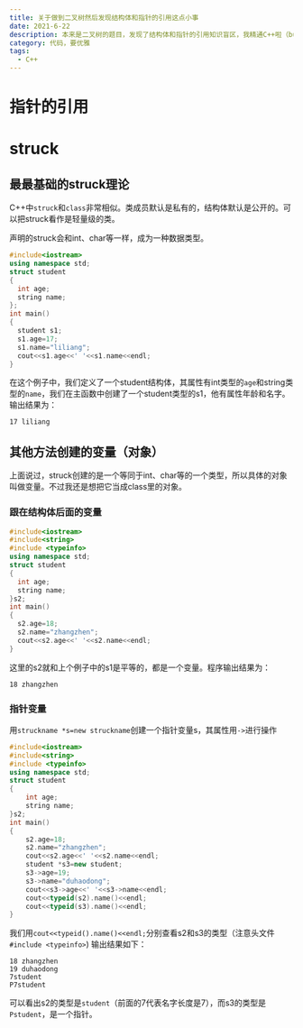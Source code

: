 ```yaml
---
title: 关于做到二叉树然后发现结构体和指针的引用这点小事
date: 2021-6-22
description: 本来是二叉树的题目，发现了结构体和指针的引用知识盲区，我精通C++啦（bushi）
category: 代码，要优雅
tags: 
  - C++
---
```

  # 指针的引用
  # struck
  ## 最最基础的struck理论
  C++中`struck`和`class`非常相似。类成员默认是私有的，结构体默认是公开的。可以把struck看作是轻量级的类。  
  
  声明的struck会和int、char等一样，成为一种数据类型。
  ```c++
#include<iostream>
using namespace std;
struct student
{
    int age;
    string name;
};
int main()
{
	student s1;
    s1.age=17;
	s1.name="liliang";
    cout<<s1.age<<' '<<s1.name<<endl;
}
  ```
  在这个例子中，我们定义了一个student结构体，其属性有int类型的`age`和string类型的`name`，我们在主函数中创建了一个student类型的s1，他有属性年龄和名字。
  输出结果为：
  ```
  17 liliang
  ```
  ## 其他方法创建的变量（对象）
  上面说过，struck创建的是一个等同于int、char等的一个类型，所以具体的对象叫做变量。不过我还是想把它当成class里的对象。
  ### 跟在结构体后面的变量
  ```c++
#include<iostream>
#include<string>
#include <typeinfo>
using namespace std;
struct student
{
    int age;
    string name;
}s2;
int main()
{
    s2.age=18;
    s2.name="zhangzhen";
    cout<<s2.age<<' '<<s2.name<<endl;
}
  ```
  这里的s2就和上个例子中的s1是平等的，都是一个变量。程序输出结果为：
```
18 zhangzhen
```
### 指针变量
用`struckname *s=new struckname`创建一个指针变量s，其属性用`->`进行操作
```c++
#include<iostream>
#include<string>
#include <typeinfo>
using namespace std;
struct student
{
    int age;
    string name;
}s2;
int main()
{
    s2.age=18;
    s2.name="zhangzhen";
    cout<<s2.age<<' '<<s2.name<<endl;
    student *s3=new student;
    s3->age=19;
    s3->name="duhaodong";
    cout<<s3->age<<' '<<s3->name<<endl;
    cout<<typeid(s2).name()<<endl;
    cout<<typeid(s3).name()<<endl;
}
```
我们用`cout<<typeid().name()<<endl;`分别查看s2和s3的类型（注意头文件`#include <typeinfo>`)
输出结果如下：
```
18 zhangzhen
19 duhaodong
7student
P7student
```
可以看出s2的类型是`student`（前面的7代表名字长度是7），而s3的类型是`Pstudent`，是一个指针。



  